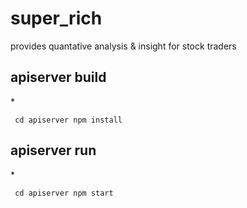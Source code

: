# super_rich
provides quantative analysis &amp; insight for stock traders

## apiserver build
*<pre><code> 
cd apiserver
npm install
</code></pre>

## apiserver run
*<pre><code> 
cd apiserver
npm start
</code></pre>
